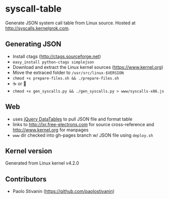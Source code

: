 # syscall-table
Generate JSON system call table from Linux source. Hosted at http://syscalls.kernelgrok.com.

## Generating JSON
* Install ctags (http://ctags.sourceforge.net)
* `easy_install python-ctags simplejson`
* Download and extract the Linux kernel sources (https://www.kernel.org)
* Move the extraced folder to `/usr/src/linux-$VERSION`
* `chmod +x prepare-files.sh && ./prepare-files.sh`
* :coffee: or :beer:
* `chmod +x gen_syscalls.py && ./gen_syscalls.py > www/syscalls-x86.js`

## Web
* uses [jQuery DataTables](http://datatables.net/) to pull JSON file and format table
* links to http://lxr.free-electrons.com for source cross-reference and http://www.kernel.org for manpages
* `www` dir checked into gh-pages branch w/ JSON file using `deploy.sh`

## Kernel version
Generated from Linux kernel v4.2.0

## Contributors
* Paolo Stivanin (https://github.com/paolostivanin)
